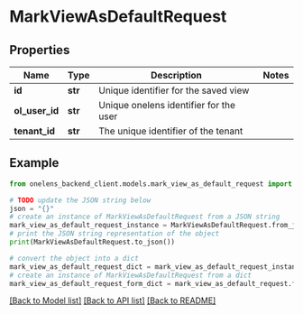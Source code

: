 # MarkViewAsDefaultRequest


## Properties

Name | Type | Description | Notes
------------ | ------------- | ------------- | -------------
**id** | **str** | Unique identifier for the saved view | 
**ol_user_id** | **str** | Unique onelens identifier for the user | 
**tenant_id** | **str** | The unique identifier of the tenant | 

## Example

```python
from onelens_backend_client.models.mark_view_as_default_request import MarkViewAsDefaultRequest

# TODO update the JSON string below
json = "{}"
# create an instance of MarkViewAsDefaultRequest from a JSON string
mark_view_as_default_request_instance = MarkViewAsDefaultRequest.from_json(json)
# print the JSON string representation of the object
print(MarkViewAsDefaultRequest.to_json())

# convert the object into a dict
mark_view_as_default_request_dict = mark_view_as_default_request_instance.to_dict()
# create an instance of MarkViewAsDefaultRequest from a dict
mark_view_as_default_request_form_dict = mark_view_as_default_request.from_dict(mark_view_as_default_request_dict)
```
[[Back to Model list]](../README.md#documentation-for-models) [[Back to API list]](../README.md#documentation-for-api-endpoints) [[Back to README]](../README.md)


